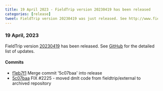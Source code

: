 ```yaml
---
title: 19 April 2023 - FieldTrip version 20230419 has been released
categories: [release]
tweet: FieldTrip version 20230419 was just released. See http://www.fieldtriptoolbox.org/#19-april-2023
---
```


### 19 April, 2023

FieldTrip version [20230419](http://github.com/fieldtrip/fieldtrip/releases/tag/20230419) has been released.
See [GitHub](https://github.com/fieldtrip/fieldtrip/compare/20230418...20230419) for the detailed list of updates.

#### Commits

- [f1eb7f1](http://github.com/fieldtrip/fieldtrip/commit/f1eb7f1) Merge commit '5c07baa' into release
- [5c07baa](http://github.com/fieldtrip/fieldtrip/commit/5c07baa) FIX #2225 - moved dmlt code from fieldtrip/external to archived repository

